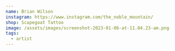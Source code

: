 ```yaml
---
name: Brian Wilson
instagram: https://www.instagram.com/the_noble_mountain/
shop: Scapegoat Tattoo
image: /assets/images/screenshot-2023-01-06-at-11.04.23-am.png
tags:
  - artist
---
```

